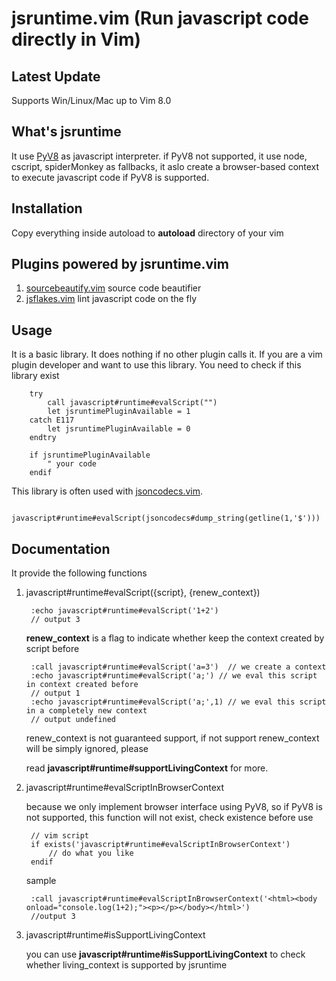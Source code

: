 jsruntime.vim (Run javascript code directly in Vim)
=============
Latest Update
----------
Supports Win/Linux/Mac up to Vim 8.0

What's jsruntime
----------------
It use [PyV8](http://code.google.com/p/pyv8/) as javascript interpreter. if PyV8 not supported, it use node, cscript, spiderMonkey as fallbacks, it aslo create a browser-based context to execute javascript code if PyV8 is supported.

Installation
-------------
Copy everything inside autoload to __autoload__ directory of your vim

Plugins powered by jsruntime.vim
----
1. [sourcebeautify.vim](https://github.com/michalliu/sourcebeautify.vim) source code beautifier
2. [jsflakes.vim](https://github.com/michalliu/jsflakes.vim)  lint javascript code on the fly

Usage
----
It is a basic library. It does nothing if no other plugin calls it. If you are a vim plugin developer and want to use this library.
You need to check if this library exist

        try
            call javascript#runtime#evalScript("")
            let jsruntimePluginAvailable = 1
        catch E117
            let jsruntimePluginAvailable = 0
        endtry
        
        if jsruntimePluginAvailable
            " your code
        endif

This library is often used with [jsoncodecs.vim](https://github.com/michalliu/jsoncodecs.vim).

        javascript#runtime#evalScript(jsoncodecs#dump_string(getline(1,'$')))

Documentation
-------------

It provide the following functions

1. javascript#runtime#evalScript({script}, {renew_context})

        :echo javascript#runtime#evalScript('1+2')
        // output 3
    
    __renew\_context__ is a flag to indicate whether keep the context created by script before
        
        :call javascript#runtime#evalScript('a=3')  // we create a context
        :echo javascript#runtime#evalScript('a;') // we eval this script in context created before
        // output 1
        :echo javascript#runtime#evalScript('a;',1) // we eval this script in a completely new context
        // output undefined
   
    renew\_context is not guaranteed support, if not support renew\_context will be simply ignored, please

    read __javascript\#runtime\#supportLivingContext__ for more.
    
2. javascript\#runtime\#evalScriptInBrowserContext    

   because we only implement browser interface using PyV8, so if PyV8 is not supported, this function will not exist, check existence before use
        
        // vim script
        if exists('javascript#runtime#evalScriptInBrowserContext')
            // do what you like
        endif

    sample
    
        :call javascript#runtime#evalScriptInBrowserContext('<html><body onload="console.log(1+2);"><p></p></body></html>')
        //output 3

3. javascript\#runtime\#isSupportLivingContext    

    you can use __javascript\#runtime\#isSupportLivingContext__ to check whether living_context is supported by jsruntime
